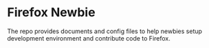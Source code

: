 # Firefox Newbie
The repo provides documents and config files to help newbies setup development environment and contribute code to Firefox.
